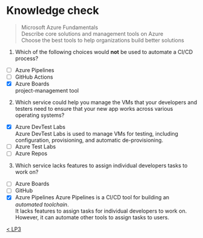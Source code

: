 # Knowledge check
 
> Microsoft Azure Fundamentals \
> Describe core solutions and management tools on Azure \
> Choose the best tools to help organizations build better solutions 
 
1. Which of the following choices would **not** be used to automate a CI/CD process?
- [ ] Azure Pipelines
- [ ] GitHub Actions
- [X] Azure Boards \
project-management tool

2. Which service could help you manage the VMs that your developers and testers need to ensure that your new app works across various operating systems?
- [X] Azure DevTest Labs \
Azure DevTest Labs is used to manage VMs for testing, including configuration, provisioning, and automatic de-provisioning.
- [ ] Azure Test Labs
- [ ] Azure Repos

3. Which service lacks features to assign individual developers tasks to work on?
- [ ] Azure Boards
- [ ] GitHub
- [X] Azure Pipelines
Azure Pipelines is a CI/CD tool for building an _automated toolchain_. \
It lacks features to assign tasks for individual developers to work on. \
However, it can automate other tools to assign tasks to users.

[< LP3](3-lp-az-900.md)